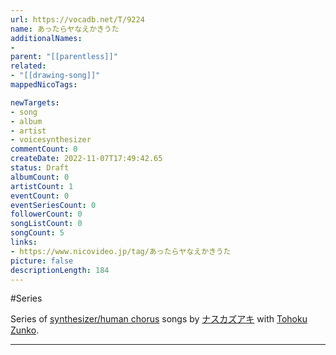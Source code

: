 ```yaml
---
url: https://vocadb.net/T/9224
name: あったらヤなえかきうた
additionalNames: 
- 
parent: "[[parentless]]"
related:
- "[[drawing-song]]"
mappedNicoTags:

newTargets:
- song
- album
- artist
- voicesynthesizer
commentCount: 0
createDate: 2022-11-07T17:49:42.65
status: Draft
albumCount: 0
artistCount: 1
eventCount: 0
eventSeriesCount: 0
followerCount: 0
songListCount: 0
songCount: 5
links: 
- https://www.nicovideo.jp/tag/あったらヤなえかきうた
picture: false
descriptionLength: 184
---
```


#Series

Series of [synthesizer/human chorus](https://vocadb.net/T/6964/synthesizerhuman-chorus) songs by [ナスカズアキ](https://vocadb.net/Ar/92297) with [Tohoku Zunko](https://vocadb.net/Ar/88771).

---

